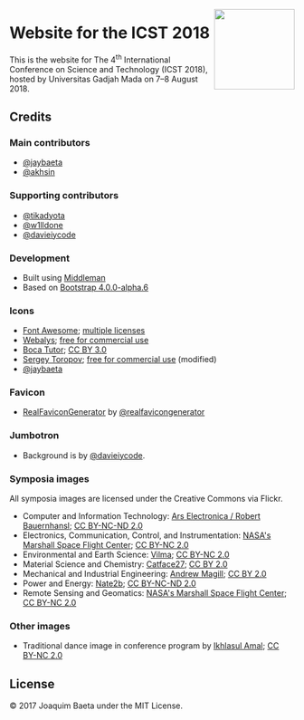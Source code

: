 <a href="http://icst.ugm.ac.id/2018/"><img src="http://icst.ugm.ac.id/2018/images/logos/logo.svg" height="142px" align="right"></a>

# Website for the ICST 2018

This is the website for The 4<sup>th</sup> International Conference on Science and Technology (ICST 2018), hosted by Universitas Gadjah Mada on 7&ndash;8 August 2018.

## Credits

### Main contributors

+ [@jaybaeta](https://github.com/jaybaeta)
+ [@akhsin](https://github.com/akhsin)

### Supporting contributors

+ [@tikadyota](https://github.com/tikadyota)
+ [@w1lldone](https://github.com/w1lldone)
+ [@davieiycode](https://github.com/davieiycode)

### Development

+ Built using [Middleman](https://github.com/middleman/middleman)
+ Based on [Bootstrap 4.0.0-alpha.6](https://v4-alpha.getbootstrap.com/)

### Icons

+ [Font Awesome](http://fontawesome.io); [multiple licenses](http://fontawesome.io/license/)
+ [Webalys](https://www.iconfinder.com/webalys); [free for commercial use](https://www.iconfinder.com/iconsets/kameleon-free-pack-rounded)
+ [Boca Tutor](https://www.iconfinder.com/bocatutor); [CC BY 3.0](https://creativecommons.org/licenses/by/3.0/)
+ [Sergey Toropov](https://www.iconfinder.com/Sergt); [free for commercial use](https://www.iconfinder.com/iconsets/file-extension-3) (modified)
+ [@jaybaeta](https://github.com/jaybaeta)

### Favicon

+ [RealFaviconGenerator](http://realfavicongenerator.net/) by [@realfavicongenerator](https://github.com/realfavicongenerator)

### Jumbotron

+ Background is by [@davieiycode](https://github.com/davieiycode).

### Symposia images

All symposia images are licensed under the Creative Commons via Flickr.

+ Computer and Information Technology: [Ars Electronica / Robert Bauernhansl](https://www.flickr.com/photos/arselectronica/37525627164/); [CC BY-NC-ND 2.0](https://creativecommons.org/licenses/by-nc-nd/2.0/)
+ Electronics, Communication, Control, and Instrumentation: [NASA's Marshall Space Flight Center](https://www.flickr.com/photos/nasamarshall/33350284091/); [CC BY-NC 2.0](https://creativecommons.org/licenses/by-nc/2.0/)
+ Environmental and Earth Science: [Vilma](https://www.flickr.com/photos/vil/4464588404/); [CC BY-NC 2.0](https://creativecommons.org/licenses/by-nc/2.0/)
+ Material Science and Chemistry: [Catface27](https://www.flickr.com/photos/catsanchez/15951257277/); [CC BY 2.0](https://creativecommons.org/licenses/by/2.0/)
+ Mechanical and Industrial Engineering: [Andrew Magill](https://www.flickr.com/photos/amagill/3268315787/); [CC BY 2.0](https://creativecommons.org/licenses/by/2.0/)
+ Power and Energy: [Nate2b](https://www.flickr.com/photos/napdsp/4991007667/); [CC BY-NC-ND 2.0](https://creativecommons.org/licenses/by-nc-nd/2.0/)
+ Remote Sensing and Geomatics: [NASA's Marshall Space Flight Center](https://www.flickr.com/photos/nasamarshall/25096846628/); [CC BY-NC 2.0](https://creativecommons.org/licenses/by-nc/2.0/)

### Other images

+ Traditional dance image in conference program by [Ikhlasul Amal](https://www.flickr.com/photos/ikhlasulamal/3531518307/); [CC BY-NC 2.0](https://creativecommons.org/licenses/by-nc/2.0/)

## License

© 2017 Joaquim Baeta under the MIT License.
